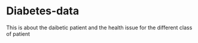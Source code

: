 # Diabetes-data
This is about the daibetic patient and the health issue for the different class of patient
